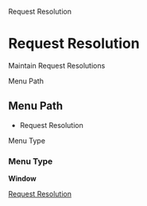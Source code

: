 
Request Resolution
# Request Resolution


Maintain Request Resolutions

Menu Path
## Menu Path



- Request Resolution

Menu Type
### Menu Type

**Window**


[Request Resolution](../../window-request-resolution.md)